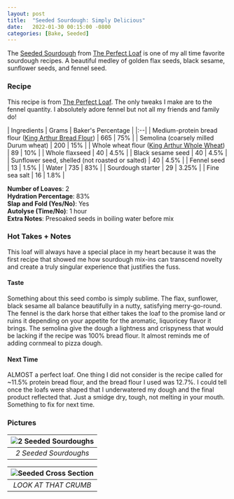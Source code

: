 ```yaml
---
layout: post
title:  "Seeded Sourdough: Simply Delicious"
date:   2022-01-30 00:15:00 -0800
categories: [Bake, Seeded]
---
```


The [Seeded Sourdough](https://www.theperfectloaf.com/seeded-sourdough/) from [The Perfect Loaf](https://www.theperfectloaf.com/) is one of my all time favorite sourdough recipes. A beautiful medley of golden flax seeds, black sesame, sunflower seeds, and fennel seed.

### Recipe
This recipe is from [The Perfect Loaf](https://www.theperfectloaf.com/seeded-sourdough/). The only tweaks I make are to the fennel quantity. I absolutely adore fennel but not all my friends and family do! 

| Ingredients | Grams | Baker's Percentage |
|:--| 
| Medium-protein bread flour ([King Arthur Bread Flour](https://shop.kingarthurbaking.com/items/organic-bread-flour)) | 665 | 75% |
| Semolina (coarsely milled Durum wheat) | 200 | 15% |
| Whole wheat flour ([King Arthur Whole Wheat](https://shop.kingarthurbaking.com/items/100-whole-wheat-flour)) | 89 | 10% |
| Whole flaxseed | 40 | 4.5% |
| Black sesame seed | 40 | 4.5% |
| Sunflower seed, shelled (not roasted or salted) | 40 | 4.5% |
| Fennel seed | 13 | 1.5% |
| Water | 735 | 83% |
| Sourdough starter | 29 | 3.25% |
| Fine sea salt | 16 | 1.8% |

**Number of Loaves**: 2 <br />
**Hydration Percentage**: 83% <br />
**Slap and Fold (Yes/No)**: Yes <br />
**Autolyse (Time/No)**: 1 hour <br />
**Extra Notes**: Presoaked seeds in boiling water before mix

### Hot Takes + Notes

This loaf will always have a special place in my heart because it was the first recipe that showed me how sourdough mix-ins can transcend novelty and create a truly singular experience that justifies the fuss. 

#### **Taste**

Something about this seed combo is simply sublime. The flax, sunflower, black sesame all balance beautifully in a nutty, satisfying merry-go-round. The fennel is the dark horse that either takes the loaf to the promise land or ruins it depending on your appetite for the aromatic, liquoricey flavor it brings. The semolina give the dough a lightness and crispyness that would be lacking if the recipe was 100% bread flour. It almost reminds me of adding cornmeal to pizza dough. 

#### **Next Time**

ALMOST a perfect loaf. One thing I did not consider is the recipe called for ~11.5% protein bread flour, and the bread flour I used was 12.7%. I could tell once the loafs were shaped that I underwatered my dough and the final product reflected that. Just a smidge dry, tough, not melting in your mouth. Something to fix for next time. 

### Pictures

| ![2 Seeded Sourdoughs](https://user-images.githubusercontent.com/15069517/151712098-a0a182da-de19-407a-aa7e-91993b8fbd2d.jpg) | 
|:--:| 
| *2 Seeded Sourdoughs* |

| ![Seeded Cross Section](https://user-images.githubusercontent.com/15069517/151712105-4d4076e5-3871-4c6b-89a0-40c0bdf22248.jpg) | 
|:--:| 
| *LOOK AT THAT CRUMB* |
